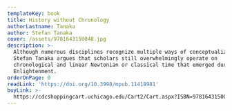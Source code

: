 ```yaml
---
templateKey: book
title: History without Chronology
authorLastname: Tanaka
author: Stefan Tanaka
cover: /assets/9781643150048.jpg
description: >-
  Although numerous disciplines recognize multiple ways of conceptualizing time,
  Stefan Tanaka argues that scholars still overwhelmingly operate on
  chronological and linear Newtonian or classical time that emerged during the
  Enlightenment.
orderOnPage: 0
readLink: 'https://doi.org/10.3998/mpub.11418981'
buyLink: >-
  https://cdcshoppingcart.uchicago.edu/Cart2/Cart.aspx?ISBN=9781643150031&PRESS=lever
---
```



